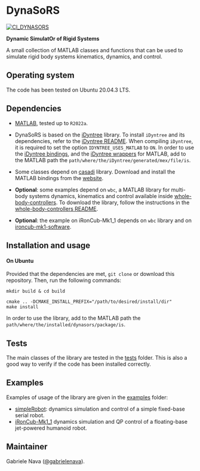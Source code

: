 # DynaSoRS

[![CI_DYNASORS](https://github.com/gabrielenava/DynaSoRS/actions/workflows/ci_dynasors.yml/badge.svg)](https://github.com/gabrielenava/DynaSoRS/actions/workflows/ci_dynasors.yml)

**Dynamic SimulatOr of Rigid Systems**

A small collection of MATLAB classes and functions that can be used to simulate rigid body systems kinematics, dynamics, and control.

## Operating system

The code has been tested on Ubuntu 20.04.3 LTS.

## Dependencies

- [MATLAB](https://it.mathworks.com/products/matlab.html), tested up to `R2022a`.

- DynaSoRS is based on the [iDyntree](https://github.com/robotology/idyntree) library. To install `iDyntree` and its dependencies, refer to the [iDyntree README](https://github.com/robotology/idyntree#installation). When compiling `iDyntree`, it is required to set the option `IDYNTREE_USES_MATLAB` to `ON`. In order to use the [iDyntree bindings](https://github.com/robotology/idyntree/tree/master/bindings/matlab), and the [iDyntree wrappers](https://github.com/robotology/idyntree/tree/master/bindings/matlab/+iDynTreeWrappers) for MATLAB, add to the MATLAB path the `path/where/the/iDyntree/generated/mex/file/is`.

- Some classes depend on [casadi](https://web.casadi.org/) library. Download and install the MATLAB bindings from the [website](https://web.casadi.org/get/).

- **Optional**: some examples depend on `wbc`, a MATLAB library for multi-body systems dynamics, kinematics and control available inside [whole-body-controllers](https://github.com/robotology/whole-body-controllers). To download the library, follow the instructions in the [whole-body-controllers README](https://github.com/robotology/whole-body-controllers/blob/master/README.md#installation-and-usage).

- **Optional**: the example on iRonCub-Mk1_1 depends on `wbc` library and on [ironcub-mk1-software](https://github.com/ami-iit/ironcub-mk1-software).

## Installation and usage

#### On Ubuntu
Provided that the dependencies are met, `git clone` or download this repository. Then, run the following commands:

```
mkdir build & cd build
```
```
cmake .. -DCMAKE_INSTALL_PREFIX="/path/to/desired/install/dir"
make install
```

In order to use the library, add to the MATLAB path the `path/where/the/installed/dynasors/package/is`.

## Tests

The main classes of the library are tested in the [tests](tests) folder. This is also a good way to verify if the code has been installed correctly.

## Examples

Examples of usage of the library are given in the [examples](examples) folder:

- [simpleRobot](examples/simpleRobot): dynamics simulation and control of a simple fixed-base serial robot.
- [iRonCub-Mk1_1](examples/iRonCub-Mk1_1) dynamics simulation and QP control of a floating-base jet-powered humanoid robot.

## Maintainer

Gabriele Nava ([@gabrielenava](https://github.com/gabrielenava)).
